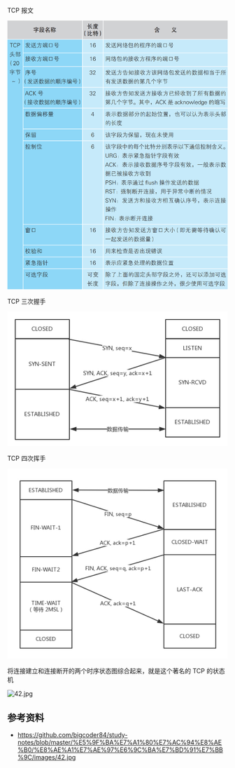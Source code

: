 TCP 报文

![155.png](./.assets/TCP协议/155.png)

TCP 三次握手

![img](./.assets/TCP协议/40.jpg)

TCP 四次挥手

![41.jpg](./.assets/TCP协议/41.jpg)

将连接建立和连接断开的两个时序状态图综合起来，就是这个著名的 TCP 的状态机

![42.jpg](https://github.com/bigcoder84/study-notes/blob/master/%E5%9F%BA%E7%A1%80%E7%AC%94%E8%AE%B0/%E8%AE%A1%E7%AE%97%E6%9C%BA%E7%BD%91%E7%BB%9C/images/42.jpg?raw=true)

## 参考资料

- <https://github.com/bigcoder84/study-notes/blob/master/%E5%9F%BA%E7%A1%80%E7%AC%94%E8%AE%B0/%E8%AE%A1%E7%AE%97%E6%9C%BA%E7%BD%91%E7%BB%9C/images/42.jpg>